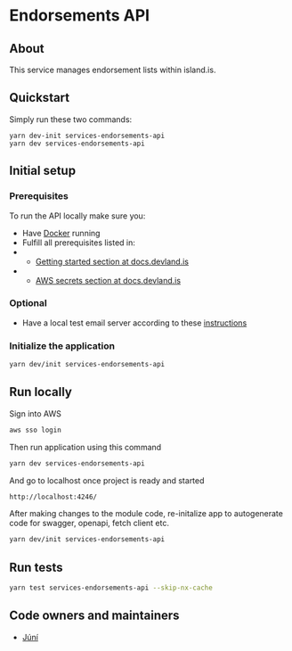 # Endorsements API

## About

This service manages endorsement lists within island.is.

## Quickstart

Simply run these two commands:

```
yarn dev-init services-endorsements-api
yarn dev services-endorsements-api
```

## Initial setup

### Prerequisites

To run the API locally make sure you:

- Have [Docker](https://www.docker.com/products/docker-desktop) running
- Fulfill all prerequisites listed in:
- - [Getting started section at docs.devland.is](https://docs.devland.is/)
- - [AWS secrets section at docs.devland.is](https://docs.devland.is/repository/)

### Optional

- Have a local test email server according to these [instructions](https://docs.devland.is/libs/email-service)

### Initialize the application

```bash
yarn dev/init services-endorsements-api
```

## Run locally

Sign into AWS

```bash
aws sso login
```

Then run application using this command

```bash
yarn dev services-endorsements-api
```

And go to localhost once project is ready and started

```bash
http://localhost:4246/
```

After making changes to the module code, re-initalize app to autogenerate code for swagger, openapi, fetch client etc.

```bash
yarn dev/init services-endorsements-api
```

## Run tests

```bash
yarn test services-endorsements-api --skip-nx-cache
```

## Code owners and maintainers

- [Júní](https://github.com/orgs/island-is/teams/juni/members)
